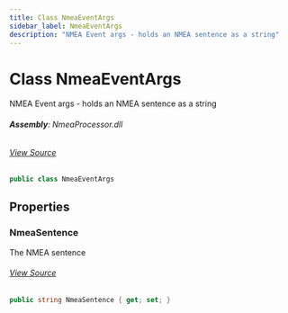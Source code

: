 ```yaml
---
title: Class NmeaEventArgs
sidebar_label: NmeaEventArgs
description: "NMEA Event args - holds an NMEA sentence as a string"
---
```

# Class NmeaEventArgs
NMEA Event args - holds an NMEA sentence as a string

###### **Assembly**: NmeaProcessor.dll
###### [View Source](https://github.com/WildernessLabs/Meadow.Foundation.git/blob/develop/Source/Meadow.Foundation.Libraries_and_Frameworks/Sensors.Location.Gnss.NmeaProcessor/Driver/NmeaEventArgs.cs#L6)
```csharp title="Declaration"
public class NmeaEventArgs
```
## Properties
### NmeaSentence
The NMEA sentence
###### [View Source](https://github.com/WildernessLabs/Meadow.Foundation.git/blob/develop/Source/Meadow.Foundation.Libraries_and_Frameworks/Sensors.Location.Gnss.NmeaProcessor/Driver/NmeaEventArgs.cs#L11)
```csharp title="Declaration"
public string NmeaSentence { get; set; }
```

